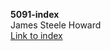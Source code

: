 <strong>5091-index</strong>
<br>James Steele Howard
<br><a href="https://slugisstudent.github.io/5091-index/" target="blank">Link to index</a>
